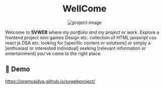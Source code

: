 <h1 align="center" id="title">WellCome</h1>

<p align="center"><img src="(https://github.com/premvaidya/svwebproject/blob/main/VK_WEBSITE/images/VK-GoogleChrome2024-02-2202-42-17-ezgif.com-optimize.gif?raw=true)" alt="project-image"></p>

<p id="description">Welcome to <b>SVWEB</b> where <i>my portfolio and my project or work</i>. Explore a frontend project mini games Design etc. collection of HTML javasript css react js DSA etc. looking for [specific content or solutions] or simply a [enthusiast or interested individual] seeking [relevant information or entertainment] you've come to the right place.</p>

<h2>🚀 Demo</h2>

https://premvaidya.github.io/svwebproject/
